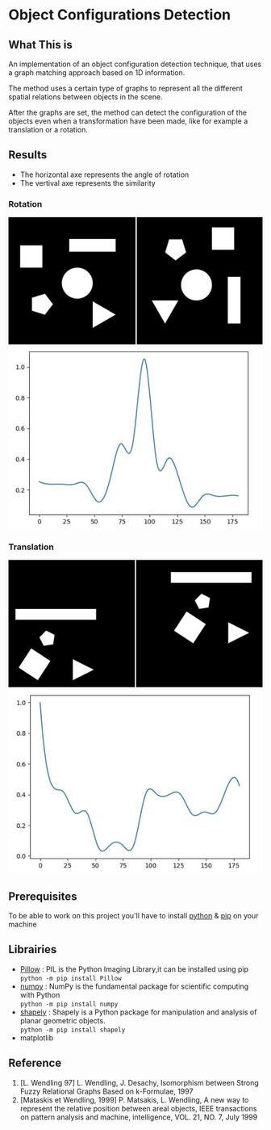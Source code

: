 # Object Configurations Detection

## What This is
An implementation of an object configuration detection technique, that uses a graph matching approach based on 1D information.

The method uses a certain type of graphs to represent all the different spatial relations between objects in the scene.

After the graphs are set, the method can detect the configuration of the objects even when a transformation have been made,  like for example a translation or a rotation.

## Results
- The horizontal axe represents the angle of rotation
- The vertival axe represents the similarity
### Rotation
![experiment1](results/exp1.jpg)
![experiment1similarity](results/exp1s.jpg)

### Translation
![experiment2](results/exp2.jpg)
![experiment2similarity](results/exp2s.jpg)


## Prerequisites

To be able to work on this project you'll have to install <a href="https://www.python.org/downloads/windows/">python</a> & <a href="https://pypi.org/project/pip/">pip</a> on your machine

## Librairies
  * <a href="https://pillow.readthedocs.io/en/stable/installation.html">Pillow</a> : PIL is the Python Imaging Library,it can be installed using pip <br/>`python -m pip install Pillow`
  * <a href="https://numpy.org/">numpy</a> : NumPy is the fundamental package for scientific computing with Python<br/>`python -m pip install numpy`
  * <a href="https://shapely.readthedocs.io/en/latest/">shapely</a> : Shapely is a Python package for manipulation and analysis of planar geometric objects. <br/>`python -m pip install shapely`
  * <a>matplotlib</a>

## Reference

1. [L. Wendling 97] L. Wendling, J. Desachy, Isomorphism between Strong Fuzzy Relational
Graphs Based on k-Formulae, 1997 
2. [Mataskis et Wendling, 1999] P. Matsakis, L. Wendling, A new way to represent the relative position between areal objects, IEEE transactions on pattern analysis and machine, intelligence, VOL. 21, NO. 7, July 1999
